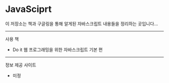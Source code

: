 # JavaSciprt

이 저장소는 책과 구글링을 통해 알게된 자바스크립트 내용들을 정리하는 곳입니다...


-----------------------
사용 책
- Do it 웹 프로그래밍을 위한 자바스크립트 기본 편

-----------------------
정보 제공 사이트
- 미정
